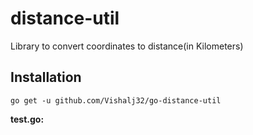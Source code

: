 # distance-util
Library to convert coordinates to distance(in Kilometers)

## Installation
`go get -u github.com/Vishalj32/go-distance-util`

**test.go:**
